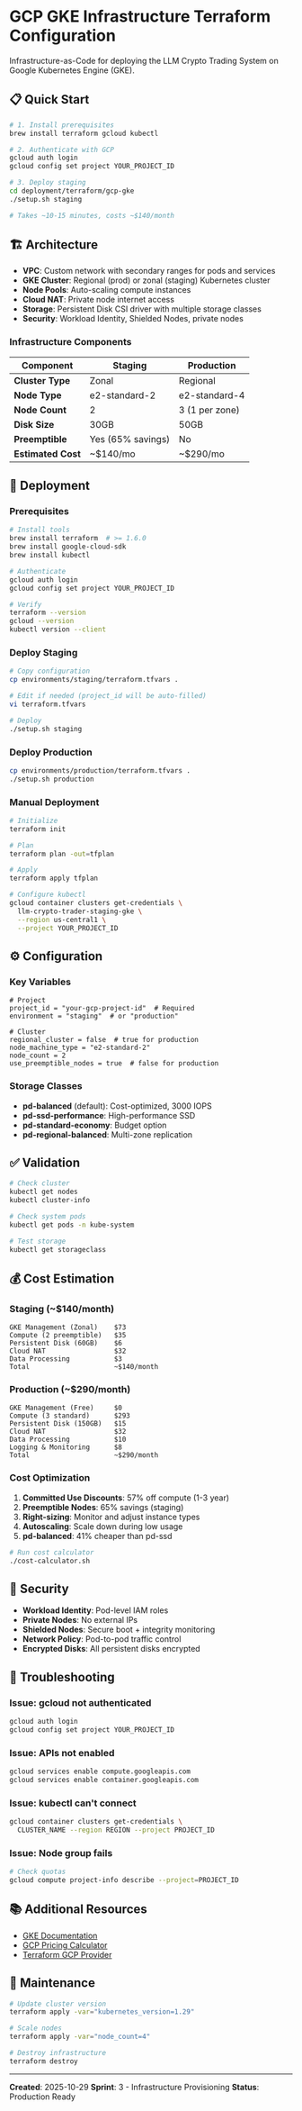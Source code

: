 # GCP GKE Infrastructure Terraform Configuration

Infrastructure-as-Code for deploying the LLM Crypto Trading System on Google Kubernetes Engine (GKE).

## 📋 Quick Start

```bash
# 1. Install prerequisites
brew install terraform gcloud kubectl

# 2. Authenticate with GCP
gcloud auth login
gcloud config set project YOUR_PROJECT_ID

# 3. Deploy staging
cd deployment/terraform/gcp-gke
./setup.sh staging

# Takes ~10-15 minutes, costs ~$140/month
```

## 🏗️ Architecture

- **VPC**: Custom network with secondary ranges for pods and services
- **GKE Cluster**: Regional (prod) or zonal (staging) Kubernetes cluster
- **Node Pools**: Auto-scaling compute instances
- **Cloud NAT**: Private node internet access
- **Storage**: Persistent Disk CSI driver with multiple storage classes
- **Security**: Workload Identity, Shielded Nodes, private nodes

### Infrastructure Components

| Component | Staging | Production |
|-----------|---------|------------|
| **Cluster Type** | Zonal | Regional |
| **Node Type** | e2-standard-2 | e2-standard-4 |
| **Node Count** | 2 | 3 (1 per zone) |
| **Disk Size** | 30GB | 50GB |
| **Preemptible** | Yes (65% savings) | No |
| **Estimated Cost** | ~$140/mo | ~$290/mo |

## 🚀 Deployment

### Prerequisites

```bash
# Install tools
brew install terraform  # >= 1.6.0
brew install google-cloud-sdk
brew install kubectl

# Authenticate
gcloud auth login
gcloud config set project YOUR_PROJECT_ID

# Verify
terraform --version
gcloud --version
kubectl version --client
```

### Deploy Staging

```bash
# Copy configuration
cp environments/staging/terraform.tfvars .

# Edit if needed (project_id will be auto-filled)
vi terraform.tfvars

# Deploy
./setup.sh staging
```

### Deploy Production

```bash
cp environments/production/terraform.tfvars .
./setup.sh production
```

### Manual Deployment

```bash
# Initialize
terraform init

# Plan
terraform plan -out=tfplan

# Apply
terraform apply tfplan

# Configure kubectl
gcloud container clusters get-credentials \
  llm-crypto-trader-staging-gke \
  --region us-central1 \
  --project YOUR_PROJECT_ID
```

## ⚙️ Configuration

### Key Variables

```hcl
# Project
project_id = "your-gcp-project-id"  # Required
environment = "staging"  # or "production"

# Cluster
regional_cluster = false  # true for production
node_machine_type = "e2-standard-2"
node_count = 2
use_preemptible_nodes = true  # false for production
```

### Storage Classes

- **pd-balanced** (default): Cost-optimized, 3000 IOPS
- **pd-ssd-performance**: High-performance SSD
- **pd-standard-economy**: Budget option
- **pd-regional-balanced**: Multi-zone replication

## ✅ Validation

```bash
# Check cluster
kubectl get nodes
kubectl cluster-info

# Check system pods
kubectl get pods -n kube-system

# Test storage
kubectl get storageclass
```

## 💰 Cost Estimation

### Staging (~$140/month)
```
GKE Management (Zonal)    $73
Compute (2 preemptible)   $35
Persistent Disk (60GB)    $6
Cloud NAT                 $32
Data Processing           $3
Total                     ~$140/month
```

### Production (~$290/month)
```
GKE Management (Free)     $0
Compute (3 standard)      $293
Persistent Disk (150GB)   $15
Cloud NAT                 $32
Data Processing           $10
Logging & Monitoring      $8
Total                     ~$290/month
```

### Cost Optimization

1. **Committed Use Discounts**: 57% off compute (1-3 year)
2. **Preemptible Nodes**: 65% savings (staging)
3. **Right-sizing**: Monitor and adjust instance types
4. **Autoscaling**: Scale down during low usage
5. **pd-balanced**: 41% cheaper than pd-ssd

```bash
# Run cost calculator
./cost-calculator.sh
```

## 🔐 Security

- **Workload Identity**: Pod-level IAM roles
- **Private Nodes**: No external IPs
- **Shielded Nodes**: Secure boot + integrity monitoring
- **Network Policy**: Pod-to-pod traffic control
- **Encrypted Disks**: All persistent disks encrypted

## 🐛 Troubleshooting

### Issue: gcloud not authenticated
```bash
gcloud auth login
gcloud config set project YOUR_PROJECT_ID
```

### Issue: APIs not enabled
```bash
gcloud services enable compute.googleapis.com
gcloud services enable container.googleapis.com
```

### Issue: kubectl can't connect
```bash
gcloud container clusters get-credentials \
  CLUSTER_NAME --region REGION --project PROJECT_ID
```

### Issue: Node group fails
```bash
# Check quotas
gcloud compute project-info describe --project=PROJECT_ID
```

## 📚 Additional Resources

- [GKE Documentation](https://cloud.google.com/kubernetes-engine/docs)
- [GCP Pricing Calculator](https://cloud.google.com/products/calculator)
- [Terraform GCP Provider](https://registry.terraform.io/providers/hashicorp/google/latest/docs)

## 🔄 Maintenance

```bash
# Update cluster version
terraform apply -var="kubernetes_version=1.29"

# Scale nodes
terraform apply -var="node_count=4"

# Destroy infrastructure
terraform destroy
```

---

**Created**: 2025-10-29
**Sprint**: 3 - Infrastructure Provisioning
**Status**: Production Ready
